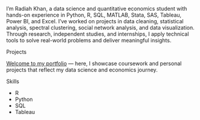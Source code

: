 I’m Radiah Khan, a data science and quantitative economics student with hands-on experience in Python, R, SQL, MATLAB, Stata, SAS, Tableau, Power BI, and Excel. I’ve worked on projects in data cleaning, statistical analysis, spectral clustering, social network analysis, and data visualization. Through research, independent studies, and internships, I apply technical tools to solve real-world problems and deliver meaningful insights.

Projects

[Welcome to my portfolio](./projects) — here, I showcase coursework and personal projects that reflect my data science and economics journey.


Skills

- R
- Python
- SQL
- Tableau



